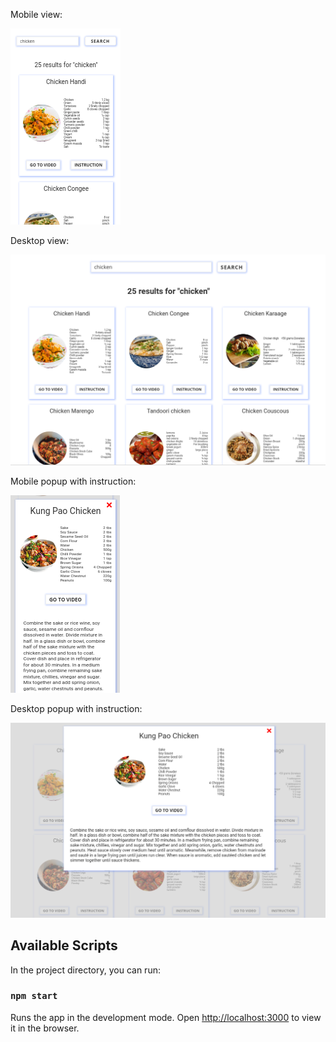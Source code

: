 Mobile view: 

![src/assets/screens/mobile.png](src/assets/screens/mobile.png)

Desktop view: 

![src/assets/screens/desktop.png](src/assets/screens/desktop.png)

Mobile popup with instruction: 

![src/assets/screens/mobilePopup.png](src/assets/screens/mobilePopup.png)

Desktop popup with instruction:

![src/assets/screens/desktopPopup.png](src/assets/screens/desktopPopup.png)

## Available Scripts

In the project directory, you can run:

### `npm start`

Runs the app in the development mode.
Open [http://localhost:3000](http://localhost:3000) to view it in the browser.

